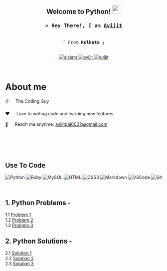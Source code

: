 
<h2 align="center">
  Welcome to Python!
  <img src="https://media.giphy.com/media/hvRJCLFzcasrR4ia7z/giphy.gif" width="28">
</h2>

<!-- Intro  -->
<h3 align="center">
        <samp>&gt; Hey There!, I am
                <b><a target="_blank" href="https://www.linkedin.com/in/avijit-pal-066b6b139/">Avijit</a></b>
        </samp>
</h3>


<p align="center"> 
  <samp>
    <br>
    「 From <b>Kolkata</b> 」
    <br>
    <br>
  </samp>
</p>

<p align="center">
 <a href="https://www.linkedin.com/in/avijit-pal-066b6b139/" target="_blank">
  <img src="https://img.shields.io/badge/LinkedIn-0077B5?style=for-the-badge&logo=linkedin&logoColor=white" alt="alsiam"/>
 </a>
 <a href="https://www.instagram.com/an_unorthodox_soul/?utm_source=qr&igshid=ZDc4ODBmNjlmNQ%3D%3D" target="_blank">
  <img src="https://img.shields.io/badge/Instagram-fe4164?style=for-the-badge&logo=instagram&logoColor=white" alt="avijit" />
 </a> 
 <a href="https://facebook.com/iam0022avijit" target="_blank">
  <img src="https://img.shields.io/badge/Facebook-20BEFF?&style=for-the-badge&logo=facebook&logoColor=white" alt="avijit"  />
  </a> 
</p>
<br />

<!-- About Section -->
 # About me
 
<p>
  
 ✌️ &emsp; The Coding Guy <br/><br/>
 ❤️ &emsp; Love to writing code and learning new features<br/><br/>
 📧 &emsp; Reach me anytime: avijitpal0022@gmail.com<br/><br/>

</p>

<br/>
<br/>
<br/>

## Use To Code
![Python](https://img.shields.io/badge/python-3670A0?style=for-the-badge&logo=python&logoColor=ffdd54)
![Ruby](https://img.shields.io/badge/ruby-%23CC342D.svg?style=for-the-badge&logo=ruby&logoColor=white)
![MySQL](https://img.shields.io/badge/mysql-%2300f.svg?style=for-the-badge&logo=mysql&logoColor=white)
![HTML](https://img.shields.io/badge/HTML5-E34F26?style=for-the-badge&logo=html5&logoColor=white)
![CSS3](https://img.shields.io/badge/CSS3-1572B6?style=for-the-badge&logo=css3&logoColor=white)
![Markdown](https://img.shields.io/badge/Markdown-000000?style=for-the-badge&logo=markdown&logoColor=white)
![VSCode](https://img.shields.io/badge/Visual_Studio-0078d7?style=for-the-badge&logo=visual%20studio&logoColor=white)
![Git](https://img.shields.io/badge/Git-F05032?style=for-the-badge&logo=git&logoColor=white)

<br/>

## 1. Python Problems -
1.1 [Problem 1](https://avijit0022.github.io/Python/Problems/Problem_1)
<br>
1.2 [Problem 2](https://avijit0022.github.io/Python/Problems/Problem_2)
<br>
1.3 [Problem 3](https://avijit0022.github.io/Python/Problems/Problem_2)

## 2. Python Solutions -
2.1 [Solution 1](https://avijit0022.github.io/Python/Solutions/Solution_1)
<br>
2.2 [Solution 2](https://avijit0022.github.io/Python/Solutions/Solution_2)
<br>
2.3 [Solution 3](https://avijit0022.github.io/Python/Solutions/Solution_3)

